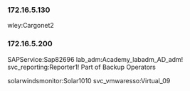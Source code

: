 ### 172.16.5.130

wley:Cargonet2

### 172.16.5.200

SAPService:Sap82696
lab_adm:Academy_labadm_AD_adm!
svc_reporting:Reporter1!
Part of Backup Operators

solarwindsmonitor:Solar1010
svc_vmwaresso:Virtual_09